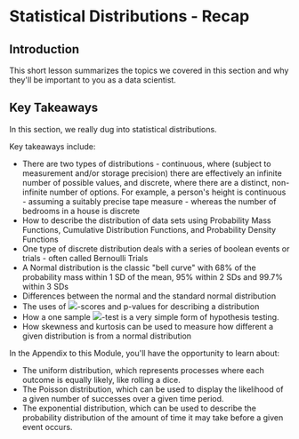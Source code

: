 
# Statistical Distributions - Recap

## Introduction

This short lesson summarizes the topics we covered in this section and why they'll be important to you as a data scientist.

## Key Takeaways

In this section, we really dug into statistical distributions. 

Key takeaways include:

* There are two types of distributions - continuous, where (subject to measurement and/or storage precision) there are effectively an infinite number of possible values, and discrete, where there are a distinct, non-infinite number of options. For example, a person's height is continuous - assuming a suitably precise tape measure - whereas the number of bedrooms in a house is discrete
* How to describe the distribution of data sets using Probability Mass Functions, Cumulative Distribution Functions, and Probability Density Functions
* One type of discrete distribution deals with a series of boolean events or trials - often called Bernoulli Trials
* A Normal distribution is the classic "bell curve" with 68% of the probability mass within 1 SD of the mean, 95% within 2 SDs and 99.7% within 3 SDs
* Differences between the normal and the standard normal distribution
* The uses of <img src="https://render.githubusercontent.com/render/math?math=z">-scores and p-values for describing a distribution
* How a one sample <img src="https://render.githubusercontent.com/render/math?math=z">-test is a very simple form of hypothesis testing.
* How skewness and kurtosis can be used to measure how different a given distribution is from a normal distribution


In the Appendix to this Module, you'll have the opportunity to learn about:  
- The uniform distribution, which represents processes where each outcome is equally likely, like rolling a dice.  
- The Poisson distribution, which can be used to display the likelihood of a given number of successes over a given time period.  
- The exponential distribution, which can be used to describe the probability distribution of the amount of time it may take before a given event occurs.
